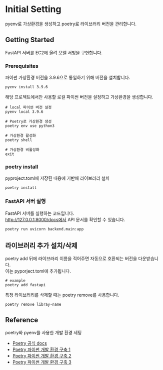 # Initial Setting
pyenv로 가상환경을 생성하고 poetry로 라이브러리 버전을 관리합니다.

## Getting Started
FastAPI 서버를 EC2에 올려 모델 서빙을 구현합니다.


### Prerequisites
파이썬 가상환경 버전을 3.9.6으로 통일하기 위해 버전을 설치합니다.
```
pyenv install 3.9.6
```
해당 프로젝트에서만 사용할 로컬 파이썬 버전을 설정하고 가상환경을 생성합니다.
```
# local 파이썬 버전 설정
pyenv local 3.9.6

# Poetry로 가상환경 생성
poetry env use python3

# 가상환경 활성화
poetry shell

# 가상환경 비활성화
exit
```

### poetry install
pyproject.toml에 저장된 내용에 기반해 라이브러리 설치
```
poetry install
```

### FastAPI 서버 실행
FastAPI 서버를 실행하는 코드입니다.  
http://127.0.0.1:8000/docs에서 API 문서를 확인할 수 있습니다.
```
poetry run uvicorn backend.main:app
```

## 라이브러리 추가 설치/삭제
poetry add 뒤에 라이브러리 이름을 적어주면 자동으로 호환되는 버전을 다운받습니다.  
이는 pyporject.toml에 추가됩니다.
```
# example
poetry add fastapi
```
특정 라이브러리를 삭제할 때는 poetry remove를 사용합니다.
```
poetry remove libray-name
```


## Reference
poetry와 pyenv를 사용한 개발 환경 세팅
* [Poetry 공식 docs](https://python-poetry.org/docs/)
* [Poetry 파이썬 개발 환경 구축 1](https://velog.io/@hj8853/Poetry%EB%A5%BC-%EC%82%AC%EC%9A%A9%ED%95%98%EC%97%AC-%EA%B0%80%EC%83%81%ED%99%98%EA%B2%BD-%EB%A7%8C%EB%93%A4%EA%B8%B0)
* [Poetry 파이썬 개발 환경 구축 2](https://velog.io/@whattsup_kim/Python-%ED%8C%8C%EC%9D%B4%EC%8D%AC-%ED%99%98%EA%B2%BD-%EA%B5%AC%EC%B6%95%ED%95%98%EA%B8%B0-2-Poetry)
* [Poetry 파이썬 개발 환경 구축 3](https://kkangsg.tistory.com/108)